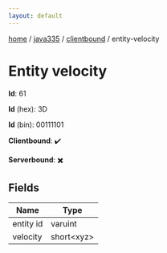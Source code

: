 ```yaml
---
layout: default
---
```


[home](/)  /  [java335](/protocol/java335)  /  [clientbound](/protocol/java335/clientbound)  /  entity-velocity

# Entity velocity

**Id**: 61

**Id** (hex): 3D

**Id** (bin): 00111101

**Clientbound**: ✔️

**Serverbound**: ✖️

## Fields

Name | Type
---|---
entity id | varuint
velocity | short&lt;xyz&gt;
